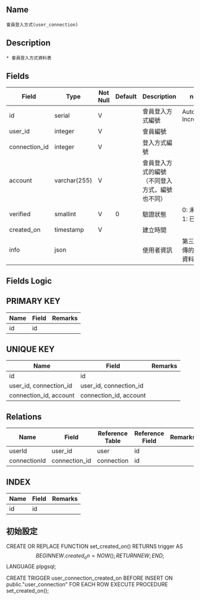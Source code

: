 ## Name
    會員登入方式(user_connection)

## Description
    * 會員登入方式資料表

## Fields
 Field | Type | Not Null | Default | Description | note
 --------------- | --------------- | --------------- | --------------- | -------------------- | --------------------
 id | serial | V || 會員登入方式編號 | Auto Increment
 user_id | integer | V || 會員編號 | 
 connection_id | integer | V || 登入方式編號 | 
 account | varchar(255) | V || 會員登入方式的編號（不同登入方式，編號也不同） |
 verified | smallint | V | 0 | 驗證狀態 | 0: 未驗證, 1: 已驗證
 created_on | timestamp | V || 建立時間 | 
 info | json ||| 使用者資訊 | 第三方回傳的用戶資料
  
## Fields Logic

## PRIMARY KEY
 Name | Field | Remarks
 --------------- | --------------- | ---------------
 id | id |

## UNIQUE KEY
 Name | Field | Remarks
 --------------- | --------------- | ---------------
 id | id |
 user_id, connection_id | user_id, connection_id |
 connection_id, account | connection_id, account |
 
## Relations
 Name | Field | Reference Table | Reference Field | Remarks
 --------------- | --------------- | --------------- | --------------- | ---------------
 userId | user_id | user | id | 
 connectionId | connection_id | connection | id | 

## INDEX
 Name | Field | Remarks
 --------------- | --------------- | ---------------
 id | id |

## 初始設定
 CREATE OR REPLACE FUNCTION set_created_on()
    RETURNS trigger AS
 $$
 BEGIN
   NEW.created_on = NOW();
    RETURN NEW;
 END;
 $$ LANGUAGE plpgsql;

 CREATE TRIGGER user_connection_created_on
 BEFORE INSERT ON public."user_connection"
 FOR EACH ROW
 EXECUTE PROCEDURE set_created_on();
